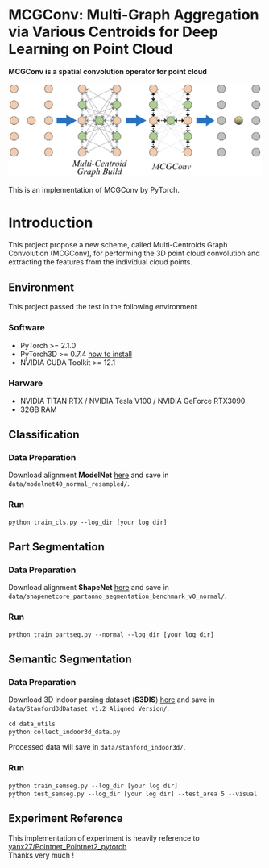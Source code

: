# MCGConv: Multi-Graph Aggregation via Various Centroids for Deep Learning on Point Cloud

**MCGConv is a spatial convolution operator for point cloud**


![The Overview of MCGConv](https://github.com/lly007/MCGConv/blob/main/pic/overview.png "The Overview of FPAC")


This is an implementation of MCGConv by PyTorch.


# Introduction

This project propose a new scheme, called Multi-Centroids Graph Convolution (MCGConv), for performing the 3D point cloud convolution and extracting the features from the individual cloud points.



##  Environment
This project passed the test in the following environment
### Software
- PyTorch >= 2.1.0
- PyTorch3D >= 0.7.4 [how to install](https://github.com/facebookresearch/pytorch3d/blob/main/INSTALL.md)
- NVIDIA CUDA Toolkit >= 12.1

### Harware
- NVIDIA TITAN RTX / NVIDIA Tesla V100 / NVIDIA GeForce RTX3090
- 32GB RAM



## Classification
### Data Preparation
Download alignment **ModelNet** [here](https://shapenet.cs.stanford.edu/media/modelnet40_normal_resampled.zip) and save in `data/modelnet40_normal_resampled/`.

### Run
```shell
python train_cls.py --log_dir [your log dir]
```

## Part Segmentation
### Data Preparation
Download alignment **ShapeNet** [here](https://shapenet.cs.stanford.edu/media/shapenetcore_partanno_segmentation_benchmark_v0_normal.zip)  and save in `data/shapenetcore_partanno_segmentation_benchmark_v0_normal/`.
### Run
```shell
python train_partseg.py --normal --log_dir [your log dir]
```

## Semantic Segmentation
### Data Preparation
Download 3D indoor parsing dataset (**S3DIS**) [here](http://buildingparser.stanford.edu/dataset.html)  and save in `data/Stanford3dDataset_v1.2_Aligned_Version/`.
```shell
cd data_utils
python collect_indoor3d_data.py
```
Processed data will save in `data/stanford_indoor3d/`.
### Run
```shell
python train_semseg.py --log_dir [your log dir]
python test_semseg.py --log_dir [your log dir] --test_area 5 --visual
```

## Experiment Reference
This implementation of experiment is heavily reference to [yanx27/Pointnet_Pointnet2_pytorch](https://github.com/yanx27/Pointnet_Pointnet2_pytorch)<br>
Thanks very much !